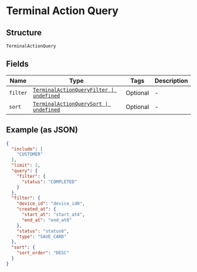 <!-- Optimized: 2025-10-06 -->
<!-- RPM: 1.6.2.1.1.6.2.1_terminal-action-query_20251006 -->
<!-- Session: E2E RPM DNA Application -->
<!-- AOM: RND (Reggie & Dro) -->
<!-- COI: TECHNOLOGY -->
<!-- RPM: HIGH -->
<!-- ACTION: BUILD -->

# Terminal Action Query

## Structure

`TerminalActionQuery`

## Fields

| Name | Type | Tags | Description |
|  --- | --- | --- | --- |
| `filter` | [`TerminalActionQueryFilter \| undefined`](../../doc/models/terminal-action-query-filter.md) | Optional | - |
| `sort` | [`TerminalActionQuerySort \| undefined`](../../doc/models/terminal-action-query-sort.md) | Optional | - |

## Example (as JSON)

```json
{
  "include": [
    "CUSTOMER"
  ],
  "limit": 2,
  "query": {
    "filter": {
      "status": "COMPLETED"
    }
  },
  "filter": {
    "device_id": "device_id0",
    "created_at": {
      "start_at": "start_at4",
      "end_at": "end_at8"
    },
    "status": "status6",
    "type": "SAVE_CARD"
  },
  "sort": {
    "sort_order": "DESC"
  }
}
```
